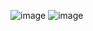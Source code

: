 ![image](https://github.com/user-attachments/assets/070fffd5-15ca-43d0-9e24-7d2514a17b84)
![image](https://github.com/user-attachments/assets/174b1b06-c822-4765-9659-ee347263767a)

